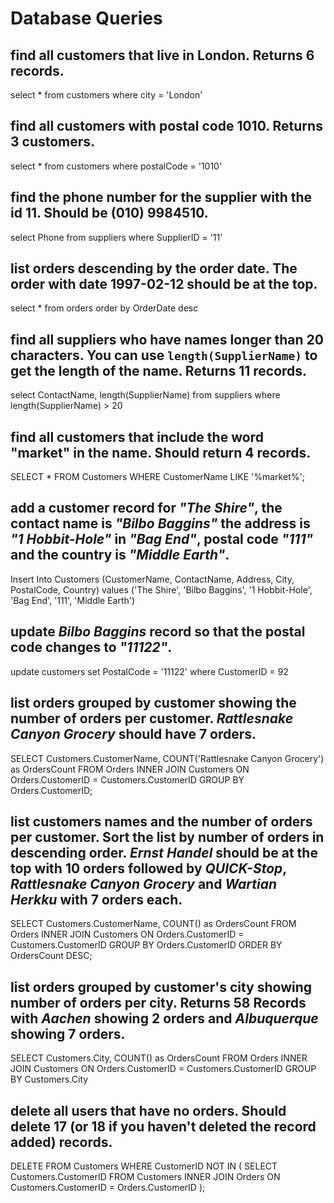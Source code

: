 # Database Queries

## find all customers that live in London. Returns 6 records.

select \* from customers
where city = 'London'

## find all customers with postal code 1010. Returns 3 customers.

select \* from customers
where postalCode = '1010'

## find the phone number for the supplier with the id 11. Should be (010) 9984510.

select Phone from suppliers
where SupplierID = '11'

## list orders descending by the order date. The order with date 1997-02-12 should be at the top.

select \* from orders
order by OrderDate desc

## find all suppliers who have names longer than 20 characters. You can use `length(SupplierName)` to get the length of the name. Returns 11 records.

select ContactName, length(SupplierName)
from suppliers
where length(SupplierName) > 20

## find all customers that include the word "market" in the name. Should return 4 records.

SELECT \* FROM Customers
WHERE CustomerName LIKE '%market%';

## add a customer record for _"The Shire"_, the contact name is _"Bilbo Baggins"_ the address is _"1 Hobbit-Hole"_ in _"Bag End"_, postal code _"111"_ and the country is _"Middle Earth"_.

Insert Into Customers (CustomerName, ContactName, Address, City, PostalCode, Country)
values ('The Shire', 'Bilbo Baggins', '1 Hobbit-Hole', 'Bag End', '111', 'Middle Earth')

## update _Bilbo Baggins_ record so that the postal code changes to _"11122"_.

update customers
set PostalCode = '11122'
where CustomerID = 92

## list orders grouped by customer showing the number of orders per customer. _Rattlesnake Canyon Grocery_ should have 7 orders.

SELECT Customers.CustomerName, COUNT('Rattlesnake Canyon Grocery') as OrdersCount FROM Orders
INNER JOIN Customers
ON Orders.CustomerID = Customers.CustomerID
GROUP BY Orders.CustomerID;

## list customers names and the number of orders per customer. Sort the list by number of orders in descending order. _Ernst Handel_ should be at the top with 10 orders followed by _QUICK-Stop_, _Rattlesnake Canyon Grocery_ and _Wartian Herkku_ with 7 orders each.

SELECT Customers.CustomerName, COUNT() as OrdersCount FROM Orders
INNER JOIN Customers
ON Orders.CustomerID = Customers.CustomerID
GROUP BY Orders.CustomerID
ORDER BY OrdersCount DESC;

## list orders grouped by customer's city showing number of orders per city. Returns 58 Records with _Aachen_ showing 2 orders and _Albuquerque_ showing 7 orders.

SELECT Customers.City, COUNT() as OrdersCount FROM Orders
INNER JOIN Customers
ON Orders.CustomerID = Customers.CustomerID
GROUP BY Customers.City

## delete all users that have no orders. Should delete 17 (or 18 if you haven't deleted the record added) records.

DELETE FROM Customers
WHERE CustomerID NOT IN (
SELECT Customers.CustomerID FROM Customers
INNER JOIN Orders
ON Customers.CustomerID = Orders.CustomerID
);
